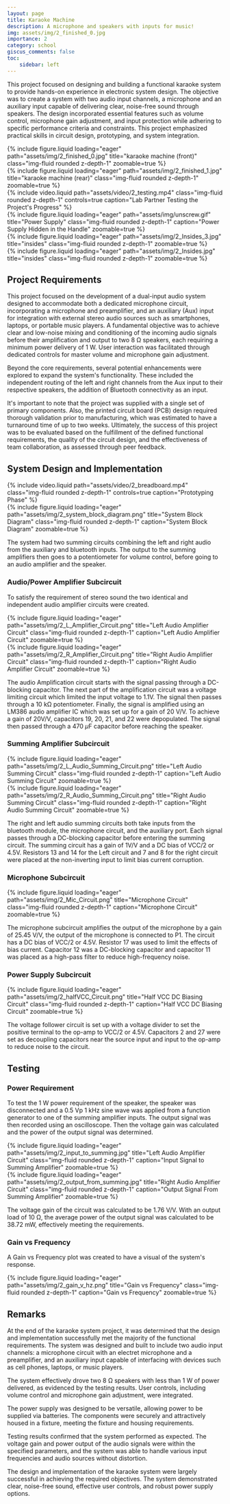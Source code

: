 ```yaml
---
layout: page
title: Karaoke Machine 
description: A microphone and speakers with inputs for music! 
img: assets/img/2_finished_0.jpg
importance: 2
category: school
giscus_comments: false
toc:
    sidebar: left
---
```



This project focused on designing and building a functional karaoke system to provide hands-on experience in electronic system design. The objective was to create a system with two audio input channels, a microphone and an auxiliary input capable of delivering clear, noise-free sound through speakers. The design incorporated essential features such as volume control, microphone gain adjustment, and input protection while adhering to specific performance criteria and constraints. This project emphasized practical skills in circuit design, prototyping, and system integration. 

<div class="row">
    <div class="col-sm mt-3 mt-md-0">
        {% include figure.liquid loading="eager" path="assets/img/2_finished_0.jpg" title="karaoke machine (front)" class="img-fluid rounded z-depth-1" zoomable=true %}
    </div>
    <div class="col-sm mt-3 mt-md-0">
        {% include figure.liquid loading="eager" path="assets/img/2_finished_1.jpg" title="karaoke machine (rear)" class="img-fluid rounded z-depth-1" zoomable=true %}
    </div>
</div>


<div class="row mt-3">
    <div class="col-sm mt-3 mt-md-0">
        {% include video.liquid path="assets/video/2_testing.mp4" class="img-fluid rounded z-depth-1" controls=true caption="Lab Partner Testing the Project's Progress" %}
    </div>
    <div class="col-sm mt-3 mt-md-0">
        {% include figure.liquid loading="eager" path="assets/img/unscrew.gif" title="Power Supply" class="img-fluid rounded z-depth-1" caption="Power Supply Hidden in the Handle" zoomable=true %}
    </div>
</div>

<div class="row">
    <div class="col-sm mt-3 mt-md-0">
        {% include figure.liquid loading="eager" path="assets/img/2_Insides_3.jpg" title="insides" class="img-fluid rounded z-depth-1" zoomable=true %}
    </div>
    <div class="col-sm mt-3 mt-md-0">
        {% include figure.liquid loading="eager" path="assets/img/2_Insides.jpg" title="insides" class="img-fluid rounded z-depth-1" zoomable=true %}
    </div>
</div>

## Project Requirements
This project focused on the development of a dual-input audio system designed to accommodate both a dedicated microphone circuit, incorporating a microphone and preamplifier, and an auxiliary (Aux) input for integration with external stereo audio sources such as smartphones, laptops, or portable music players. A fundamental objective was to achieve clear and low-noise mixing and conditioning of the incoming audio signals before their amplification and output to two 8 Ω speakers, each requiring a minimum power delivery of 1 W. User interaction was facilitated through dedicated controls for master volume and microphone gain adjustment.

Beyond the core requirements, several potential enhancements were explored to expand the system's functionality. These included the independent routing of the left and right channels from the Aux input to their respective speakers, the addition of Bluetooth connectivity as an input. 

It's important to note that the project was supplied with a single set of primary components. Also, the printed circuit board (PCB) design required thorough validation prior to manufacturing, which was estimated to have a turnaround time of up to two weeks. Ultimately, the success of this project was to be evaluated based on the fulfillment of the defined functional requirements, the quality of the circuit design, and the effectiveness of team collaboration, as assessed through peer feedback.


## System Design and Implementation
<div class="row mt-3">
    <div class="col-sm mt-3 mt-md-0">
        {% include video.liquid path="assets/video/2_breadboard.mp4" class="img-fluid rounded z-depth-1" controls=true caption="Prototyping Phase" %}
    </div>
</div>

<div class="row mt-3">
    <div class="col-sm mt-3 mt-md-0">
        {% include figure.liquid loading="eager" path="assets/img/2_system_block_diagram.png" title="System Block Diagram" class="img-fluid rounded z-depth-1" caption="System Block Diagram" zoomable=true %}
    </div>
</div>

The system had two summing circuits combining the left and right audio from the auxiliary and bluetooth inputs. The output to the summing amplifiers then goes to a potentiometer for volume control, before going to an audio amplifier and the speaker. 

### Audio/Power Amplifier Subcircuit

To satisfy the requirement of stereo sound the two identical and independent audio amplifier circuits were created.

<div class="row">
    <div class="col-sm mt-3 mt-md-0">
        {% include figure.liquid loading="eager" path="assets/img/2_L_Amplifier_Circuit.png" title="Left Audio Amplifier Circuit" class="img-fluid rounded z-depth-1" caption="Left Audio Amplifier Circuit" zoomable=true %}
    </div>
    <div class="col-sm mt-3 mt-md-0">
        {% include figure.liquid loading="eager" path="assets/img/2_R_Amplifier_Circuit.png" title="Right Audio Amplifier Circuit" class="img-fluid rounded z-depth-1" caption="Right Audio Amplifier Circuit" zoomable=true %}
    </div>
</div>

The audio Amplification circuit starts with the signal passing through a DC-blocking capacitor. The next part of the amplification circuit was a voltage limiting circuit which limited the input voltage to 1.1V. The signal then passes through a 10 kΩ potentiometer. Finally, the signal is amplified using an LM386 audio amplifier IC which was set up for a gain of 20 V/V. To achieve a gain of 20V/V, capacitors 19, 20, 21, and 22 were depopulated. The signal then passed through a 470 $\mu$F capacitor before reaching the speaker. 


### Summing Amplifier Subcircuit

<div class="row">
    <div class="col-sm mt-3 mt-md-0">
        {% include figure.liquid loading="eager" path="assets/img/2_L_Audio_Summing_Circuit.png" title="Left Audio Summing Circuit" class="img-fluid rounded z-depth-1" caption="Left Audio Summing Circuit" zoomable=true %}
    </div>
    <div class="col-sm mt-3 mt-md-0">
        {% include figure.liquid loading="eager" path="assets/img/2_R_Audio_Summing_Circuit.png" title="Right Audio Summing Circuit" class="img-fluid rounded z-depth-1" caption="Right Audio Summing Circuit" zoomable=true %}
    </div>
</div>

The right and left audio summing circuits both take inputs from the bluetooth module, the microphone circuit, and the auxiliary port. Each signal passes through a DC-blocking capacitor before entering the summing circuit. The summing circuit has a gain of 1V/V and a DC bias of VCC/2 or 4.5V. Resistors 13 and 14 for the Left circuit and 7 and 8 for the right circuit were placed at the non-inverting input to limit bias current corruption.

### Microphone Subcircuit

<div class="row">
    <div class="col-sm mt-3 mt-md-0">
        {% include figure.liquid loading="eager" path="assets/img/2_Mic_Circuit.png" title="Microphone Circuit" class="img-fluid rounded z-depth-1" caption="Microphone Circuit" zoomable=true %}
    </div>
</div>

The microphone subcircuit amplifies the output of the microphone by a gain of 25.45 V/V, the output of the microphone is connected to P1. The circuit has a DC bias of VCC/2 or 4.5V. Resistor 17 was used to limit the effects of bias current. Capacitor 12 was a DC-blocking capacitor and capacitor 11 was placed as a high-pass filter to reduce high-frequency noise.

### Power Supply Subcircuit

<div class="row">
    <div class="col-sm mt-3 mt-md-0">
        {% include figure.liquid loading="eager" path="assets/img/2_halfVCC_Circuit.png" title="Half VCC DC Biasing Circuit" class="img-fluid rounded z-depth-1" caption="Half VCC DC Biasing Circuit" zoomable=true %}
    </div>
</div>

The voltage follower circuit is set up with a voltage divider to set the positive terminal to the op-amp to VCC/2 or 4.5V. Capacitors 2 and 27 were set as decoupling capacitors near the source input and input to the op-amp to reduce noise to the circuit. 

## Testing


### Power Requirement

To test the 1 W power requirement of the speaker, the speaker was disconnected and a 0.5 Vp 1 kHz sine wave was applied from a function generator to one of the summing amplifier inputs. The output signal was then recorded using an oscilloscope. Then the voltage gain was calculated and the power of the output signal was determined. 

<div class="row">
    <div class="col-sm mt-3 mt-md-0">
        {% include figure.liquid loading="eager" path="assets/img/2_input_to_summing.jpg" title="Left Audio Amplifier Circuit" class="img-fluid rounded z-depth-1" caption="Input Signal to Summing Amplifier" zoomable=true %}
    </div>
    <div class="col-sm mt-3 mt-md-0">
        {% include figure.liquid loading="eager" path="assets/img/2_output_from_summing.jpg" title="Right Audio Amplifier Circuit" class="img-fluid rounded z-depth-1" caption="Output Signal From Summing Amplifier" zoomable=true %}
    </div>
</div>

The voltage gain of the circuit was calculated to be 1.76 V/V. With an output load of 10 Ω, the average power of the output signal was calculated to be 38.72 mW, effectively meeting the requirements.

### Gain vs Frequency
A Gain vs Frequency plot was created to have a visual of the system's response.

<div class="row">
    <div class="col-sm mt-3 mt-md-0">
        {% include figure.liquid loading="eager" path="assets/img/2_gain_v_hz.png" title="Gain vs Frequency" class="img-fluid rounded z-depth-1" caption="Gain vs Frequency" zoomable=true %}
    </div>
</div>

## Remarks
At the end of the karaoke system project, it was determined that the design and implementation successfully met the majority of the functional requirements. The system was designed and built to include two audio input channels: a microphone circuit with an electret microphone and a preamplifier, and an auxiliary input capable of interfacing with devices such as cell phones, laptops, or music players.

The system effectively drove two 8 Ω speakers with less than 1 W of power delivered, as evidenced by the testing results. User controls, including volume control and microphone gain adjustment, were integrated.

The power supply was designed to be versatile, allowing power to be supplied via batteries. The components were securely and attractively housed in a fixture, meeting the fixture and housing requirements.

Testing results confirmed that the system performed as expected. The voltage gain and power output of the audio signals were within the specified parameters, and the system was able to handle various input frequencies and audio sources without distortion.

The design and implementation of the karaoke system were largely successful in achieving the required objectives. The system demonstrated clear, noise-free sound, effective user controls, and robust power supply options.
